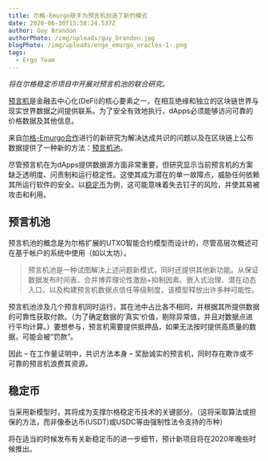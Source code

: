 ```yaml
---
title: 尔格-Emurgo联手为预言机创造了新的模式
date: 2020-06-30T15:58:24.537Z
author: Guy Brandon
authorPhoto: /img/uploads/guy_brandon.jpg
blogPhoto: /img/uploads/ergo_emurgo_oracles-1-.png
tags:
  - Ergo Team
---
```

*将在尔格稳定币项目中开展对预言机池的联合研究。*

[预言机](https://ergoplatform.org/en/blog/2020_04_04_building_ergo_oracles/)是金融去中心化(DeFi)的核心要素之一，在相互绝缘和独立的区块链世界与现实世界数据之间提供联系。为了安全有效地执行，dApps必须能够访问可靠的价格数据及其他信息。

来自[尔格-Emurgo合作](https://ergoplatform.org/en/blog/2020_06_09_press_release/)进行的新研究为解决达成共识的问题以及在区块链上公布数据提供了一种新的方法：[预言机池](https://github.com/Emurgo/Emurgo-Research/blob/master/oracles/Oracle-Pools.md)。

尽管预言机在为dApps提供数据源方面非常重要，但研究显示当前预言机的方案缺乏透明度、问责制和运行稳定性。这使其成为潜在的单一故障点，威胁任何依赖其所运行软件的安全。以[稳定币](https://ergoplatform.org/en/blog/2020_05_05_stablecoins/)为例，这可能意味着失去钉子的风险，并使其易被攻击和利用。

## 预言机池

预言机池的概念是为尔格扩展的UTXO智能合约模型而设计的，尽管高层次概述可在基于帐户的系统中使用（如以太坊）。

> 预言机池是一种试图解决上述问题新模式，同时还提供其他新功能。从保证数据发布时间表、合并博弈理论性激励+抑制因素、嵌入式治理、潜在动态入口，以及构建预言机数据点信任等级制度，该模型释放出许多种可能性。

预言机池涉及几个预言机同时运行，其在池中占比各不相同，并根据其所提供数据的可靠性获取付款。（为了确定数据的‘真实’价值，剔除异常值，并且对数据点进行平均计算。）要想参与，预言机需要提供抵押品，如果无法按时提供高质量的数据，可能会被“罚款”。

因此 – 在工作量证明中，共识方法本身 – 奖励诚实的预言机，同时存在欺诈或不可靠的预言机浪费其资源。

## 稳定币

当采用新模型时，其将成为支撑尔格稳定币技术的关键部分。（这将采取算法或担保的方法，而非像泰达币(USDT)或USDC等由强制性法令支持的币种）

将在适当的时候发布有关新稳定币的进一步细节，预计新项目将在2020年晚些时候推出。